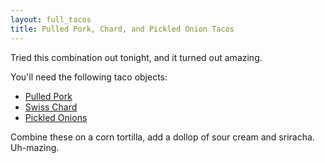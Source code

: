 ```yaml
---
layout: full_tacos
title: Pulled Pork, Chard, and Pickled Onion Tacos
---
```


Tried this combination out tonight, and it turned out amazing.

You'll need the following taco objects:

* [Pulled Pork](/base_layers/crock_pot_pulled_pork.html)
* [Swiss Chard](/base_layers/swiss_chard.html)
* [Pickled Onions](/condiments/pickled_red_onions.html)

Combine these on a corn tortilla, add a dollop of sour cream and sriracha. Uh-mazing.
